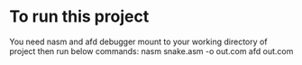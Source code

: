 # To run this project
You need nasm and afd debugger
mount to your working directory of project then run below commands:
nasm snake.asm -o out.com
afd out.com